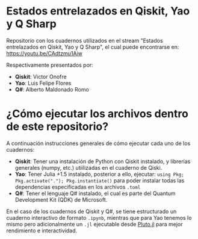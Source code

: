 # Estados entrelazados en Qiskit, Yao y Q Sharp
Repositorio con los cuadernos utilizados en el stream "Estados entrelazados en Qiskit, Yao y Q Sharp", el cual puede encontrarse en: https://youtu.be/CAdtzmu1Aiw 

Respectivamente presentados por:
- **Qiskit**: Victor Onofre
- **Yao**: Luis Felipe Flores
- **Q#**: Alberto Maldonado Romo

# ¿Cómo ejecutar los archivos dentro de este repositorio?

A continuación instrucciones generales de cómo ejecutar cada uno de los cuadernos:

- **Qiskit**: Tener una instalación de Python con Qiskit instalado, y librerías generales (numpy, etc.) utiilizadas en el cuaderno de Qiski.
- **Yao**: Tener Julia +1.5 instalado, posterior a ello, ejecutar: `using Pkg; Pkg.activate("."); Pkg.instantiate()` para poder instalar todas las dependencias especificadas en los archivos `.toml`
- **Q#**: Tener el lenguaje Q# instalado, el cual es parte del Quantum Development Kit (QDK) de Microsoft.

En el caso de los cuadernos de Qiskit y Q#, se tiene estructurado un cuaderno interactivo de formato `.ipynb`, mientras que para Yao tenemos lo mismo pero adicionalmente un `.jl` ejecutable desde [Pluto.jl](https://github.com/fonsp/Pluto.jl) para mejor rendimiento e interactividad.
